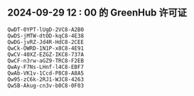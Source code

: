 ## 2024-09-29 12 : 00 的 GreenHub 许可证
```
QwDT-0YPT-lUgD-2VC8-A2B0
QwDS-jMTW-dtOD-kqC8-4E38
QwDG-jvRZ-Jd4R-HdC8-2CEE
QwCk-OWRD-1N1P-x8C8-4E91
QwCV-40XZ-EZGZ-IKC8-737A
QwCF-n3rw-aGZ9-TRC8-F2EB
QwAy-F7Ns-LHnf-l4C8-EBF7
QwAb-VK1v-1Ccd-P8C8-A8A5
Qw95-zC6k-2RJ1-WJC8-4263
Qw5B-Akug-cn3v-b0C8-0F03
```
